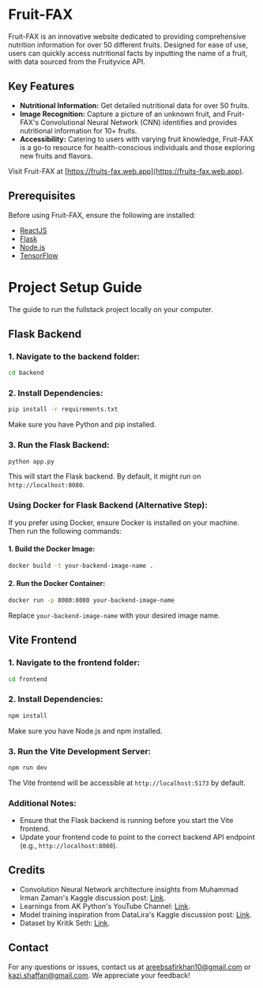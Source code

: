 # Fruit-FAX

Fruit-FAX is an innovative website dedicated to providing comprehensive nutrition information for over 50 different fruits. Designed for ease of use, users can quickly access nutritional facts by inputting the name of a fruit, with data sourced from the Fruityvice API.

## Key Features

- **Nutritional Information:** Get detailed nutritional data for over 50 fruits.
- **Image Recognition:** Capture a picture of an unknown fruit, and Fruit-FAX's Convolutional Neural Network (CNN) identifies and provides nutritional information for 10+ fruits.
- **Accessibility:** Catering to users with varying fruit knowledge, Fruit-FAX is a go-to resource for health-conscious individuals and those exploring new fruits and flavors.

Visit Fruit-FAX at [https://fruits-fax.web.app](https://fruits-fax.web.app).

## Prerequisites

Before using Fruit-FAX, ensure the following are installed:

- [ReactJS](https://reactjs.org/)
- [Flask](https://flask.palletsprojects.com/)
- [Node.js](https://nodejs.org/)
- [TensorFlow](https://www.tensorflow.org/)


# Project Setup Guide

The guide to run the fullstack project locally on your computer.

## Flask Backend

### 1. Navigate to the backend folder:

```bash
cd backend
```

### 2. Install Dependencies:

```bash
pip install -r requirements.txt
```

Make sure you have Python and pip installed.

### 3. Run the Flask Backend:

```bash
python app.py
```

This will start the Flask backend. By default, it might run on `http://localhost:8080`.

### Using Docker for Flask Backend (Alternative Step):

If you prefer using Docker, ensure Docker is installed on your machine. Then run the following commands:

#### 1. Build the Docker Image:

```bash
docker build -t your-backend-image-name .
```

#### 2. Run the Docker Container:

```bash
docker run -p 8080:8080 your-backend-image-name
```

Replace `your-backend-image-name` with your desired image name.

## Vite Frontend

### 1. Navigate to the frontend folder:

```bash
cd frontend
```

### 2. Install Dependencies:

```bash
npm install
```

Make sure you have Node.js and npm installed.

### 3. Run the Vite Development Server:

```bash
npm run dev
```

The Vite frontend will be accessible at `http://localhost:5173` by default.

### Additional Notes:

- Ensure that the Flask backend is running before you start the Vite frontend.
- Update your frontend code to point to the correct backend API endpoint (e.g., `http://localhost:8080`).



## Credits

- Convolution Neural Network architecture insights from Muhammad Irman Zaman's Kaggle discussion post: [Link](https://www.kaggle.com/code/muhammadimran112233/99-acc-fruits-recognition-using-nn).
- Learnings from AK Python's YouTube Channel: [Link](https://www.youtube.com/@AKPython).
- Model training inspiration from DataLira's Kaggle discussion post: [Link](https://www.kaggle.com/code/databeru/fruit-and-vegetable-classification/notebook).
- Dataset by Kritik Seth: [Link](https://www.kaggle.com/datasets/kritikseth/fruit-and-vegetable-image-recognition/data).

## Contact

For any questions or issues, contact us at [areebsafirkhan10@gmail.com](mailto:areebsafirkhan10@gmail.com) or [kazi.shaffan@gmail.com](mailto:kazi.shaffan@gmail.com). We appreciate your feedback!
